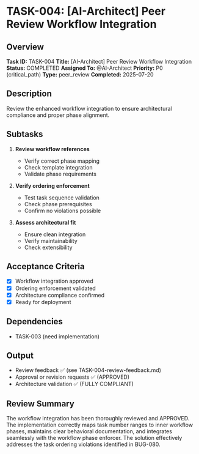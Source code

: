 # TASK-004: [AI-Architect] Peer Review Workflow Integration

## Overview
**Task ID:** TASK-004
**Title:** [AI-Architect] Peer Review Workflow Integration
**Status:** COMPLETED
**Assigned To:** @AI-Architect
**Priority:** P0 (critical_path)
**Type:** peer_review
**Completed:** 2025-07-20

## Description
Review the enhanced workflow integration to ensure architectural compliance and proper phase alignment.

## Subtasks
1. **Review workflow references**
   - Verify correct phase mapping
   - Check template integration
   - Validate phase requirements

2. **Verify ordering enforcement**
   - Test task sequence validation
   - Check phase prerequisites
   - Confirm no violations possible

3. **Assess architectural fit**
   - Ensure clean integration
   - Verify maintainability
   - Check extensibility

## Acceptance Criteria
- [x] Workflow integration approved
- [x] Ordering enforcement validated
- [x] Architecture compliance confirmed
- [x] Ready for deployment

## Dependencies
- TASK-003 (need implementation)

## Output
- Review feedback ✅ (see TASK-004-review-feedback.md)
- Approval or revision requests ✅ (APPROVED)
- Architecture validation ✅ (FULLY COMPLIANT)

## Review Summary
The workflow integration has been thoroughly reviewed and APPROVED. The implementation correctly maps task number ranges to inner workflow phases, maintains clear behavioral documentation, and integrates seamlessly with the workflow phase enforcer. The solution effectively addresses the task ordering violations identified in BUG-080.